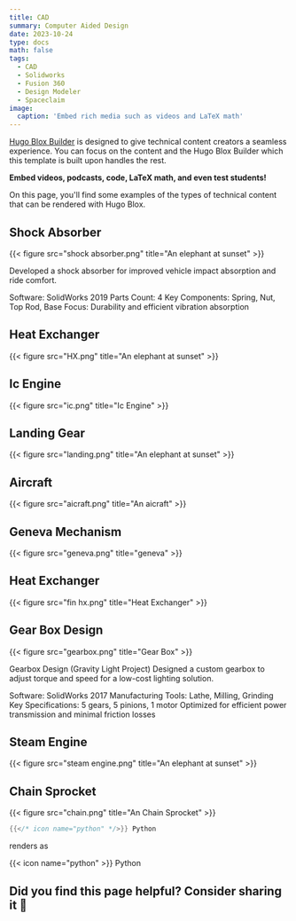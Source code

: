 ```yaml
---
title: CAD
summary: Computer Aided Design
date: 2023-10-24
type: docs
math: false
tags:
  - CAD
  - Solidworks
  - Fusion 360
  - Design Modeler
  - Spaceclaim
image:
  caption: 'Embed rich media such as videos and LaTeX math'
---
```


[Hugo Blox Builder](https://hugoblox.com) is designed to give technical content creators a seamless experience. You can focus on the content and the Hugo Blox Builder which this template is built upon handles the rest.

**Embed videos, podcasts, code, LaTeX math, and even test students!**

On this page, you'll find some examples of the types of technical content that can be rendered with Hugo Blox.


## Shock Absorber

{{< figure src="shock absorber.png" title="An elephant at sunset" >}}

Developed a shock absorber for improved vehicle impact absorption and ride comfort.

Software: SolidWorks 2019
Parts Count: 4
Key Components:
Spring, Nut, Top Rod, Base
Focus:
Durability and efficient vibration absorption

## Heat Exchanger

{{< figure src="HX.png" title="An elephant at sunset" >}}

## Ic Engine

{{< figure src="ic.png" title="Ic Engine" >}}

## Landing Gear

{{< figure src="landing.png" title="An elephant at sunset" >}}

##  Aircraft
{{< figure src="aicraft.png" title="An aicraft" >}}

## Geneva Mechanism

{{< figure src="geneva.png" title="geneva" >}}

## Heat Exchanger

{{< figure src="fin hx.png" title="Heat Exchanger" >}}

## Gear Box Design

{{< figure src="gearbox.png" title="Gear Box" >}}

Gearbox Design (Gravity Light Project)
Designed a custom gearbox to adjust torque and speed for a low-cost lighting solution.

Software: SolidWorks 2017
Manufacturing Tools: Lathe, Milling, Grinding
Key Specifications:
5 gears, 5 pinions, 1 motor
Optimized for efficient power transmission and minimal friction losses


## Steam Engine

{{< figure src="steam engine.png" title="An elephant at sunset" >}}


## Chain Sprocket

{{< figure src="chain.png" title="An Chain Sprocket" >}}




```go
{{</* icon name="python" */>}} Python
```

renders as

{{< icon name="python" >}} Python

## Did you find this page helpful? Consider sharing it 🙌
